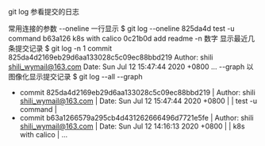 git log
参看提交的日志

常用连接的参数
--oneline		一行显示
$ git log --oneline
825da4d test -u command
b63a126 k8s with calico
0c21b0d add readme
-n 数字		显示最近几条提交记录
$ git log -n 1
commit 825da4d2169eb29d6aa133028c5c09ec88bbd219
Author: shili <shili_wymail@163.com>
Date:   Sun Jul 12 15:47:44 2020 +0800
...
--graph		以图像化显示提交记录
$ git log --all --graph
* commit 825da4d2169eb29d6aa133028c5c09ec88bbd219
| Author: shili <shili_wymail@163.com>
| Date:   Sun Jul 12 15:47:44 2020 +0800
|
|     test -u command
|
* commit b63a1266579a295cb4d431262666496d7721e5fe
| Author: shili <shili_wymail@163.com>
| Date:   Sun Jul 12 14:16:13 2020 +0800
|
|     k8s with calico
|
...
